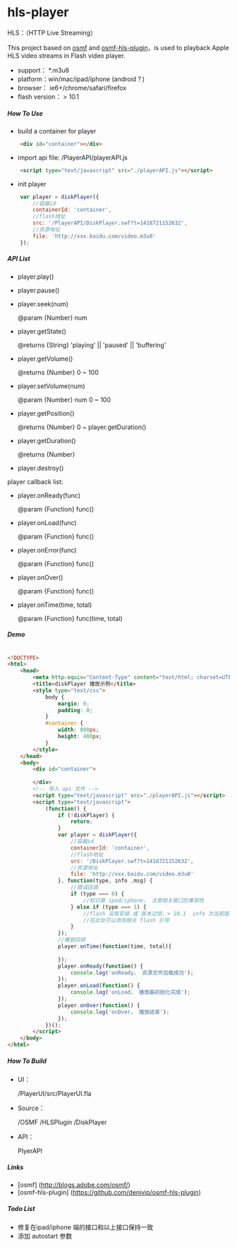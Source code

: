 hls-player
===========

HLS：（HTTP Live Streaming）

This project based on [osmf](http://blogs.adobe.com/osmf/) and [osmf-hls-plugin](https://github.com/denivip/osmf-hls-plugin)，is used to playback Apple HLS video streams in Flash video player. 

- support： *.m3u8
- platform：win/mac/ipad/iphone (android？)
- browser： ie6+/chrome/safari/firefox
- flash version： > 10.1

##### How To Use

- build a container for player

```html
    <div id="container"></div>
```
- import api file: /PlayerAPI/playerAPI.js

```html
    <script type="text/javascript" src="./playerAPI.js"></script>
```
- init player

```javascript
    var player = diskPlayer({
        //容器id
        containerId: 'container',
        //flash地址
        src: '/PlayerAPI/DiskPlayer.swf?t=1418721152632',
        //资源地址
        file: 'http://xxx.baidu.com/video.m3u8'
    });
```

##### API List

- player.play()
- player.pause()
- player.seek(num)

    @param {Number} num
- player.getState()

    @returns {String}  'playing' || 'paused' || 'buffering'
- player.getVolume()

    @returns {Number}  0 ~ 100
- player.setVolume(num)

    @param {Number} num 0 ~ 100
- player.getPosition()

    @returns {Number} 0 ~ player.getDuration()
- player.getDuration()

    @returns {Number}
- player.destroy()

player callback list: 

- player.onReady(func)

    @param {Function} func()
- player.onLoad(func)

    @param {Function} func()
- player.onError(func)

    @param {Function} func()
- player.onOver()

    @param {Function} func()
- player.onTime(time, total)

    @param {Function} func(time, total)

##### Demo

```html

<!DOCTYPE>
<html>
    <head>
        <meta http-equiv="Content-Type" content="text/html; charset=UTF-8">
        <title>diskPlayer 播放示例</title>
        <style type="text/css">
            body {
                margin: 0;
                padding: 0;
            }
            #container {
                width: 800px;
                height: 400px;
            }
        </style>
    </head>
    <body>
        <div id="container">
        
        </div>
        <!-- 导入 api 文件 -->
        <script type="text/javascript" src="./playerAPI.js"></script>
        <script type="text/javascript">
            (function() {
                if (!diskPlayer) {
                    return;
                }
                var player = diskPlayer({
                    //容器id
                    containerId: 'container',
                    //flash地址
                    src: '/DiskPlayer.swf?t=1418721152632',
                    //资源地址
                    file: 'http://xxx.baidu.com/video.m3u8'
                }, function(type, info ,msg) {
                    //错误回调
                    if (type === 0) {
                        //标识是 ipad/iphone， 注意相关接口的兼容性
                    } else if (type === 1) {
                        //flash 没有安装 或 版本过低，> 10.1  info 为当前版本
                        //在此处可以添加相关 flash 引导
                    }
                });
                //播放回调
                player.onTime(function(time, total){
                    
                });
                player.onReady(function() {
                    console.log('onReady， 资源文件加载成功');
                });
                player.onLoad(function() {
                    console.log('onLoad， 播放器初始化完成');
                });
                player.onOver(function() {
                    console.log('onOver， 播放结束');
                });
            })();
        </script>
    </body>
</html>

````

##### How To Build

- UI： 

  /PlayerUI/src/PlayerUI.fla
- Source：

  /OSMF   /HLSPlugin   /DiskPlayer
- API：

  PlyerAPI

##### Links

- [osmf] (http://blogs.adobe.com/osmf/)
- [osmf-hls-plugin] (https://github.com/denivip/osmf-hls-plugin)

##### Todo List

- 修复在ipad/iphone 端的接口和以上接口保持一致
- 添加 autostart 参数

